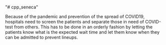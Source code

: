"# cpp_seneca" 

Because of the pandemic and prevention of the spread of COVID19, hospitals need
to screen the patients and separate those in need of COVID-test from others. This
has to be done in an orderly fashion by letting the patients know what is the
expected wait time and let them know when they can be admitted to prevent
lineups.
